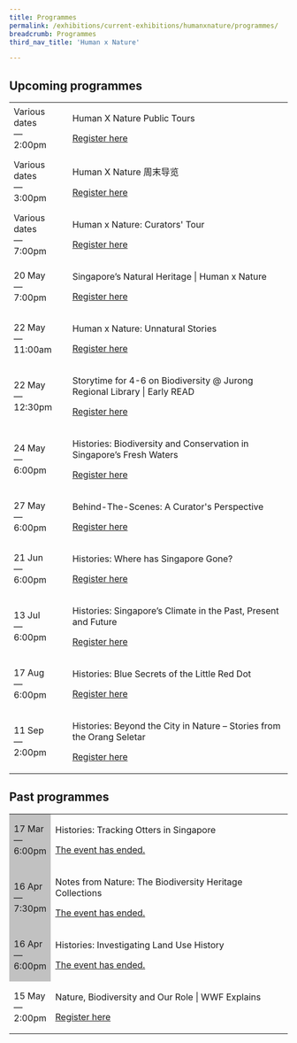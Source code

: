 ```yaml
---
title: Programmes
permalink: /exhibitions/current-exhibitions/humanxnature/programmes/
breadcrumb: Programmes
third_nav_title: 'Human x Nature'

---
```



<!-- 

Colours
Upcoming: default colour
Past: #c1c1c1

<table class="table table-v">
    <tr>
        <td style="background-color: #c1c1c1;">Date<br>
            &mdash;<br>
            Time</td>
        <td>
            <p>Title</p>
            <p><a href="#">Description</a></p>
        </td>
    </tr>
</table>

-->

<h2>Upcoming programmes</h2>

<table class="table table-v">
    <tr>
        <td>Various dates<br>
            &mdash;<br>
            2:00pm</td>
        <td>
            <p>Human X Nature Public Tours</p>
            <p><a href="https://www.eventbrite.com/e/human-x-nature-public-tours-tickets-145636949035?aff=ebcollection&keep_tld=1">Register here</a></p>
        </td>
    </tr>
    <tr>
        <td>Various dates<br>
            &mdash;<br>
            3:00pm</td>
        <td>
            <p>Human X Nature 周末导览</p>
            <p><a href="https://www.eventbrite.com/e/human-x-nature-tickets-148914062971?aff=ebcollection&keep_tld=1">Register here</a></p>
        </td>
    </tr>  
    <tr>
        <td>Various dates<br>
            &mdash;<br>
            7:00pm</td>
        <td>
            <p>Human x Nature: Curators' Tour</p>
            <p><a href="https://www.eventbrite.com/e/human-x-nature-curators-tour-registration-147077469671?aff=ebcollection&keep_tld=1">Register here</a></p>
        </td>
    </tr>
    <tr>
        <td>20 May<br>
            &mdash;<br>
            7:00pm</td>
        <td>
            <p>Singapore’s Natural Heritage | Human x Nature</p>
            <p><a href="https://www.eventbrite.com/e/singapores-natural-heritage-human-x-nature-registration-153439791547?aff=ebcollection&keep_tld=1">Register here</a></p>
        </td>
    </tr>
    <tr>
        <td>22 May<br>
            &mdash;<br>
            11:00am</td>
        <td>
            <p>Human x Nature: Unnatural Stories</p>
            <p><a href="https://www.eventbrite.com/e/online-human-x-nature-unnatural-stories-registration-154796523569?aff=ebcollection&keep_tld=1">Register here</a></p>
        </td>
    </tr>
    <tr>
        <td>22 May<br>
            &mdash;<br>
            12:30pm</td>
        <td>
            <p>Storytime for 4-6 on Biodiversity @ Jurong Regional Library | Early READ</p>
            <p><a href="https://www.eventbrite.com/e/storytime-for-4-6-on-biodiversity-jurong-regional-library-early-read-registration-148867798593?aff=ebcollection&keep_tld=1">Register here</a></p>
        </td>
    </tr>   
    <tr>
        <td>24 May<br>
            &mdash;<br>
            6:00pm</td>
        <td>
            <p>Histories: Biodiversity and Conservation in Singapore’s Fresh Waters</p>
            <p><a href="https://www.eventbrite.com/e/histories-biodiversity-and-conservation-in-singapores-fresh-waters-registration-141803735791?aff=ebcollection&keep_tld=1">Register here</a></p>
        </td>
    </tr>
    <tr>
        <td>27 May<br>
            &mdash;<br>
            6:00pm</td>
        <td>
            <p>Behind-The-Scenes: A Curator's Perspective</p>
            <p><a href="https://www.eventbrite.com/e/behind-the-scenes-a-curators-perspective-registration-149871282039?aff=ebcollection&keep_tld=1">Register here</a></p>
        </td>
    </tr>    
    <tr>
        <td>21 Jun<br>
            &mdash;<br>
            6:00pm</td>
        <td>
            <p>Histories: Where has Singapore Gone?</p>
            <p><a href="https://www.eventbrite.com/e/histories-where-has-singapore-gone-registration-142473258351?aff=ebcollection&keep_tld=1">Register here</a></p>
        </td>
    </tr>    
    <tr>
        <td>13 Jul<br>
            &mdash;<br>
            6:00pm</td>
        <td>
            <p>Histories: Singapore’s Climate in the Past, Present and Future</p>
            <p><a href="https://www.eventbrite.com/e/histories-singapores-climate-in-the-past-present-and-future-registration-149105383215?aff=ebcollection&keep_tld=1">Register here</a></p>
        </td>
    </tr>
    <tr>
        <td>17 Aug<br>
            &mdash;<br>
            6:00pm</td>
        <td>
            <p>Histories: Blue Secrets of the Little Red Dot</p>
            <p><a href="https://www.eventbrite.com/e/histories-blue-secrets-of-the-little-red-dot-registration-152046321641?aff=ebcollection&keep_tld=1">Register here</a></p>
        </td>
    </tr>
    <tr>
        <td>11 Sep<br>
            &mdash;<br>
            2:00pm</td>
        <td>
            <p>Histories: Beyond the City in Nature – Stories from the Orang Seletar</p>
            <p><a href="https://www.eventbrite.com/e/histories-beyond-the-city-in-nature-stories-from-the-orang-seletar-registration-153943405871?aff=ebcollection&keep_tld=1">Register here</a></p>
        </td>
    </tr>
</table>

<h2>Past programmes</h2>
<table class="table table-v">
    <tr>
        <td style="background-color: #c1c1c1;">17 Mar<br>
            &mdash;<br>
            6:00pm</td>
        <td>
            <p>Histories: Tracking Otters in Singapore</p>
            <p><a href="https://www.eventbrite.com/e/histories-tracking-otters-in-singapore-registration-144389118741?aff=ebcollection&keep_tld=1">The event has ended.</a></p>
        </td>
    </tr>
    <tr>
        <td style="background-color: #c1c1c1;">16 Apr<br>
            &mdash;<br>
            7:30pm</td>
        <td>
            <p>Notes from Nature: The Biodiversity Heritage Collections</p>
            <p><a href="https://www.eventbrite.com/e/notes-from-nature-the-biodiversity-heritage-collections-registration-148191937073?aff=ebcollection&keep_tld=1">The event has ended.</a></p>
        </td>
    </tr>  
    <tr>
        <td style="background-color: #c1c1c1;">16 Apr<br>
            &mdash;<br>
            6:00pm</td>
        <td>
            <p>Histories: Investigating Land Use History</p>
            <p><a href="https://www.eventbrite.com/e/histories-investigating-land-use-history-registration-139154377489?aff=ebcollection&keep_tld=1">The event has ended.</a></p>
        </td>
    </tr>
    <tr>
        <td>15 May<br>
            &mdash;<br>
            2:00pm</td>
        <td>
            <p>Nature, Biodiversity and Our Role | WWF Explains</p>
            <p><a href="https://www.eventbrite.com/e/nature-biodiversity-and-our-role-wwf-explains-registration-151440391287?aff=ebcollection&keep_tld=1">Register here</a></p>
        </td>
    </tr>
</table>

